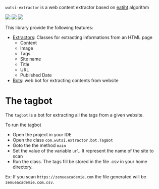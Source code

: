 `wutsi-extractor` is a web content extractor based on [eatiht](https://rodricios.github.io/eatiht/#the-original-algorithm) algorithm

![](https://github.com/wutsi/wutsi-extractor/workflows/master/badge.svg)
![](https://img.shields.io/badge/jdk-1.8-brightgreen.svg)
![](https://img.shields.io/badge/language-java-blue.svg)

This library provide the following features:
- [Extractors](https://github.com/wutsi/wutsi-extractor/blob/master/src/main/java/com/wutsi/extractor/): Classes for extracting informations from an HTML page
  - Content
  - Image
  - Tags
  - Site name
  - Title
  - URL
  - Published Date
- [Bots]((https://github.com/wutsi/wutsi-extractor/blob/master/src/main/java/com/wutsi/extractor/bot)): web bot for extracting contents from website 
  
# The tagbot
The `tagbot` is a bot for extracting all the tags from a given website.

To run the tagbot
- Open the project in your IDE
- Open the class ``com.wutsi.extractor.bot.TagBot``
- Goto the the method `main`
- Set the value of the variable `url`. It represent the name of the site to scan
- Run the class. The tags fill be stored in the file <domain-name>.csv in your home directory.

Ex: If you scan `https://zenueacademie.com` the file generated will be `zenueacademie.com.csv`. 

